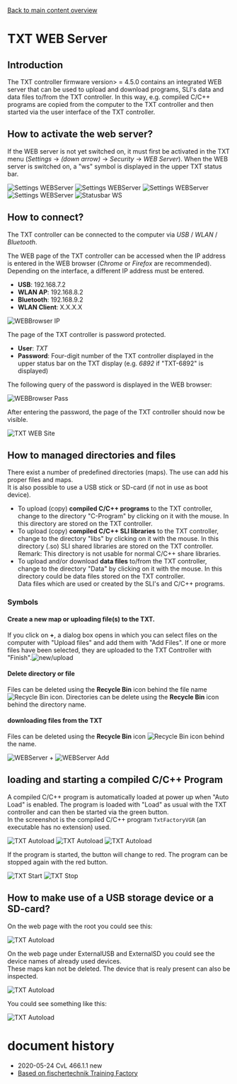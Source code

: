 [Back to main content overview](/README.me#overview)
# TXT WEB Server
## Introduction
The TXT controller firmware version> = 4.5.0 contains an integrated WEB server that can be used to upload and download programs, SLI's data and data files to/from the TXT controller. In this way, e.g.  compiled C/C++ programs are copied from the computer to the TXT controller and then started via the user interface of the TXT controller.

## How to activate the web server?
If the WEB server is not yet switched on, it must first be activated in the TXT menu (*Settings* -> *(down arrow)* -> *Security* -> *WEB Server*). When the WEB server is switched on, a "ws" symbol is displayed in the upper TXT status bar.

![Settings WEBServer](./docs/webserver/Settings_WEBServer0.png) ![Settings WEBServer](./docs/webserver/Settings_WEBServer1.png) ![Settings WEBServer](./docs/webserver/Settings_WEBServer2.png) ![Settings WEBServer](./docs/webserver/Settings_WEBServer_Off.png) ![Statusbar WS](./docs/webserver/Settings_WEBServer_On.png)
## How to connect?
The TXT controller can be connected to the computer via *USB* / *WLAN* / *Bluetooth*.

The WEB page of the TXT controller can be accessed when the IP address is entered in the WEB browser (*Chrome* or *Firefox* are recommended). Depending on the interface, a different IP address must be entered.

* **USB**: 192.168.7.2
* **WLAN AP**: 192.168.8.2
* **Bluetooth**: 192.168.9.2
* **WLAN Client**: X.X.X.X

![WEBBrowser IP](./docs/webserver/WEBBrowser_IP.png)

The page of the TXT controller is password protected.

* **User**: *TXT*
* **Password**: Four-digit number of the TXT controller displayed in the upper status bar on the TXT display (e.g. *6892* if "TXT-6892" is displayed)

The following query of the password is displayed in the WEB browser:

![WEBBrowser Pass](./docs/webserver/WEBBrowser_Pass.png)

After entering the password, the page of the TXT controller should now be visible.

![TXT WEB Site](./docs/webserver/TXT_WEB_Site_2.png)
## How to managed directories and files
There exist a number of predefined directories (maps). The use can add his proper files and maps.<br/>
It is also possible to use a USB stick or SD-card (if not in use as boot device).

- To upload (copy) **compiled C/C++ programs** to the TXT controller, change to the directory "C-Program" by clicking on it with the mouse. In this directory  are stored on the TXT controller.
- To upload (copy) **compiled C/C++ SLI libraries** to the TXT controller, change to the directory "libs" by clicking on it with the mouse. In this directory (.so) SLI shared libraries are stored on the TXT controller. <br/> Remark: This directory is not usable for normal C/C++ share libraries.
- To upload  and/or download **data files**  to/from the TXT controller, change to the directory "Data" by clicking on it with the mouse. In this directory could be data files stored on the TXT controller. <br/>Data files which are used or created by the SLI's and C/C++ programs. 
### Symbols
#### Create a new map or uploading file(s) to the TXT.
   If you click on **+**, a dialog box opens in which you can select files on the computer with "Upload files" and add them with "Add Files". If one or more files have been selected, they are uploaded to the TXT Controller with "Finish".![**new/upload** ](./docs/webserver/TXT_WEB_Site_new.png)
####  Delete directory or file
 Files can be deleted using the **Recycle Bin** icon behind the file name  ![**Recycle Bin** ](./docs/webserver/TXT_WEB_Site_trash.png) icon. Directories can be delete using the **Recycle Bin** icon behind the directory name.
#### downloading files from the TXT 
  Files can be deleted using the **Recycle Bin** icon  ![**Recycle Bin** ](./docs/webserver/TXT_WEB_Site_download.png) icon behind the name.
 
  
![WEBServer +](./docs/webserver/WEBServer_p.png) ![WEBServer Add](./docs/webserver/WEBServer_Add.png) 

## loading and starting a compiled C/C++ Program 

A compiled C/C++ program is automatically loaded at power up when "Auto Load" is enabled. The program is loaded with "Load" as usual with the TXT controller and can then be started via the green button.<br/>
In the screenshot is the compiled C/C++ program `TxtFactoryVGR` (an executable has no extension) used.

![TXT Autoload](./docs/webserver/TXT_Autoload0.png)
![TXT Autoload](./docs/webserver/TXT_Autoload1.png)
![TXT Autoload](./docs/webserver/TXT_Autoload2.png)

If the program is started, the button will change to red. The program can be stopped again with the red button.

![TXT Start](./docs/webserver/TXT_Start.png) ![TXT Stop](./docs/webserver/TXT_Stop.png)
## How to make use of a USB storage device or a SD-card?
On the web page with the root you could see this:

![TXT Autoload](./docs/webserver/TXT_WEB_Site_4.png)

On the web page under ExternalUSB and ExternalSD you could see the device names of already used devices.<br/>
These maps kan not be deleted. The device that is realy present can also be inspected.

![TXT Autoload](./docs/webserver/TXT_WEB_Site_5.png)

You could see something like this:

![TXT Autoload](./docs/webserver/TXT_WEB_Site_6.png)




# document history <a id="history"></a>
- 2020-05-24 CvL 466.1.1 new
-  [Based on fischertechnik Training Factory](https://github.com/fischertechnik/txt_training_factory/blob/master/doc/WEBServer.md)<br/>
  